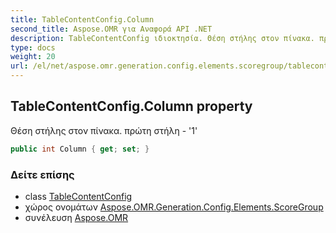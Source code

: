 ```yaml
---
title: TableContentConfig.Column
second_title: Aspose.OMR για Αναφορά API .NET
description: TableContentConfig ιδιοκτησία. Θέση στήλης στον πίνακα. πρώτη στήλη  1
type: docs
weight: 20
url: /el/net/aspose.omr.generation.config.elements.scoregroup/tablecontentconfig/column/
---
```

## TableContentConfig.Column property

Θέση στήλης στον πίνακα. πρώτη στήλη - '1'

```csharp
public int Column { get; set; }
```

### Δείτε επίσης

* class [TableContentConfig](../)
* χώρος ονομάτων [Aspose.OMR.Generation.Config.Elements.ScoreGroup](../../tablecontentconfig/)
* συνέλευση [Aspose.OMR](../../../)


